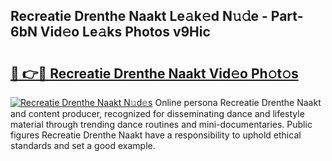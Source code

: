 ## Recreatie Drenthe Naakt Le𝚊k𝚎d N𝚞𝚍e - Part-6bN Vid𝚎o Le𝚊ks Photos v9Hic

# <h2><a href="http://fb9iuxp.evod.top/?m=Recreatie+Drenthe+Naakt">🔗 👉🔴 Recreatie Drenthe Naakt Vid𝚎o Ph𝚘t𝚘s</a></h2>

[![Recreatie Drenthe Naakt N𝚞d𝚎s](https://i.imgur.com/8V9OHl7.gif)](http://fb9iuxp.evod.top/?m=Recreatie+Drenthe+Naakt)
Online persona Recreatie Drenthe Naakt and content producer, recognized for disseminating dance and lifestyle material through trending dance routines and mini-documentaries. Public figures Recreatie Drenthe Naakt have a responsibility to uphold ethical standards and set a good example. 
